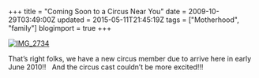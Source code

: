 +++
title = "Coming Soon to a Circus Near You"
date = 2009-10-29T03:49:00Z
updated = 2015-05-11T21:45:19Z
tags = ["Motherhood", "family"]
blogimport = true 
+++

[![IMG_2734](https://latc.s3.amazonaws.com/wp-content/uploads/2009/10/IMG_2734.jpg "IMG_2734")](https://latc.s3.amazonaws.com/wp-content/uploads/2009/10/IMG_2734.jpg)   

That’s right folks, we have a new circus member due to arrive here in early June 2010!!&#160;&#160; And the circus cast couldn’t be more excited!!!
